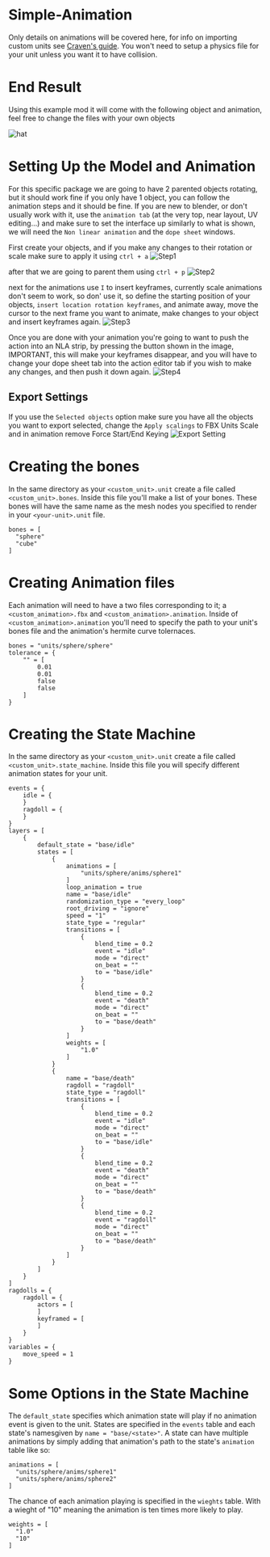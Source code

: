 # Simple-Animation
Only details on animations will be covered here, for info on importing custom units see [Craven's guide](https://github.com/Craven73/Vermintide-Mods/tree/master/ExampleCustomUnit). 
You won't need to setup a physics file for your unit unless you want it to have collision.

# End Result
Using this example mod it will come with the following object and animation, feel free to change the files with your own objects 

![hat](https://user-images.githubusercontent.com/58664193/127227757-afcdc22e-c365-44e7-bbe4-9b060fa5e3cc.gif)

# Setting Up the Model and Animation
For this specific package we are going to have 2 parented objects rotating, but it should work fine if you only have 1 object, you can follow the animation steps and it should be fine. If you are new to blender, or don't usually work with it, use the `animation tab` (at the very top, near layout, UV editing...) and make sure to set the interface up similarly to what is shown, we will need the `Non linear animation` and the `dope sheet` windows.

First create your objects, and if you make any changes to their rotation or scale make sure to apply it using `ctrl + a`
![Step1](https://i.imgur.com/eSkLUmg.png)

after that we are going to parent them using `ctrl + p`
![Step2](https://i.imgur.com/7g565kb.png)

next for the animations use `I` to insert keyframes, currently scale animations don't seem to work, so don' use it, so define the starting position of your objects, `insert location rotation keyframes`, and animate away, move the cursor to the next frame you want to animate, make changes to your object and insert keyframes again.
![Step3](https://i.imgur.com/VotdySs.png)

Once you are done with your animation you're going to want to push the action into an NLA strip, by pressing the button shown in the image, IMPORTANT, this will make your keyframes disappear, and you will have to change your dope sheet tab into the action editor tab if you wish to make any changes, and then push it down again.
![Step4](https://i.imgur.com/3bDk2on.png)

## Export Settings
If you use the `Selected objects` option make sure you have all the objects you want to export selected, change the `Apply scalings` to FBX Units Scale and in animation remove Force Start/End Keying
![Export Setting](https://i.imgur.com/EyenTH3.png)

# Creating the bones
In the same directory as your `<custom_unit>.unit` create a file called `<custom_unit>.bones`.
Inside this file you'll make a list of your bones. These bones will have the same name as the mesh nodes you specified to render in your `<your-unit>.unit` file. 
```sjson
bones = [
  "sphere"
  "cube"
]
```
# Creating Animation files
Each animation will need to have a two files corresponding to it; a `<custom_animation>.fbx` and `<custom_animation>.animation`.
Inside of `<custom_animation>.animation` you'll need to specify the path to your unit's bones file and the animation's hermite curve tolernaces.
```sjson
bones = "units/sphere/sphere"
tolerance = {
	"" = [
		0.01
		0.01
		false
		false
	]
}
```

# Creating the State Machine
In the same directory as your `<custom_unit>.unit` create a file called `<custom_unit>.state_machine`.
Inside this file you will specify different animation states for your unit.

```sjson
events = {
	idle = {
	}
	ragdoll = {
	}
}
layers = [
	{
		default_state = "base/idle"
		states = [
			{
				animations = [
					"units/sphere/anims/sphere1"
				]
				loop_animation = true
				name = "base/idle"
				randomization_type = "every_loop"
				root_driving = "ignore"
				speed = "1"
				state_type = "regular"
				transitions = [
					{
						blend_time = 0.2
						event = "idle"
						mode = "direct"
						on_beat = ""
						to = "base/idle"
					}
					{
						blend_time = 0.2
						event = "death"
						mode = "direct"
						on_beat = ""
						to = "base/death"
					}
				]
				weights = [
					"1.0"
				]
			}
			{
				name = "base/death"
				ragdoll = "ragdoll"
				state_type = "ragdoll"
				transitions = [
					{
						blend_time = 0.2
						event = "idle"
						mode = "direct"
						on_beat = ""
						to = "base/idle"
					}
					{
						blend_time = 0.2
						event = "death"
						mode = "direct"
						on_beat = ""
						to = "base/death"
					}
					{
						blend_time = 0.2
						event = "ragdoll"
						mode = "direct"
						on_beat = ""
						to = "base/death"
					}
				]
			}
		]
	}
]
ragdolls = {
	ragdoll = {
		actors = [
		]
		keyframed = [
		]
	}
}
variables = {
	move_speed = 1
}
```
# Some Options in the State Machine
The `default_state` specifies which animation state will play if no animation event is given to the unit. 
States are specified in the `events` table and each state's namesgiven by `name = "base/<state>"`.
A state can have multiple animations by simply adding that animation's path to the state's `animation` table like so:
```sjson
animations = [
  "units/sphere/anims/sphere1"
  "units/sphere/anims/sphere2"
]
```
The chance of each animation playing is specified in the `wieghts` table. With a wieght of "10" meaning the animation is ten times more likely to play.
```sjson
weights = [
  "1.0"
  "10"
]
```


